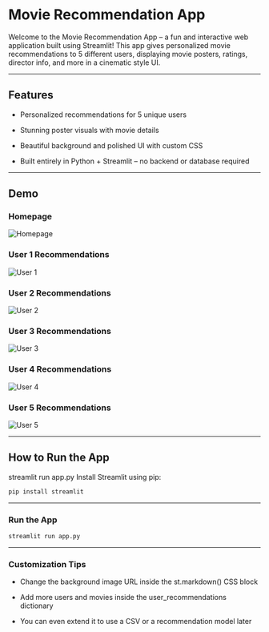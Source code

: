 # Movie Recommendation App
Welcome to the Movie Recommendation App – a fun and interactive web application built using Streamlit!
This app gives personalized movie recommendations to 5 different users, displaying movie posters, ratings, director info, and more in a cinematic style UI.

---

## Features
- Personalized recommendations for 5 unique users

- Stunning poster visuals with movie details

- Beautiful background and polished UI with custom CSS

- Built entirely in Python + Streamlit – no backend or database required

---

## Demo

### Homepage
![Homepage](assets/homepage.png)

### User 1 Recommendations
![User 1](assets/user1-recommendation.png)

### User 2 Recommendations
![User 2](assets/user2-recommendation.png)

### User 3 Recommendations
![User 3](assets/user3-recommendation.png)

### User 4 Recommendations
![User 4](assets/user4-recommendation.png)

### User 5 Recommendations
![User 5](assets/user5-recommendation.png)


---

## How to Run the App
streamlit run app.py
Install Streamlit using pip:

```bash
pip install streamlit
```
 
---

### Run the App
```bash
streamlit run app.py
```
---

### Customization Tips
- Change the background image URL inside the st.markdown() CSS block

- Add more users and movies inside the user_recommendations dictionary

- You can even extend it to use a CSV or a recommendation model later
